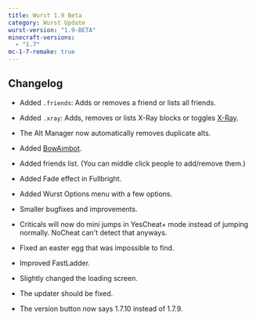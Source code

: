 ```yaml
---
title: Wurst 1.9 Beta
category: Wurst Update
wurst-version: "1.9-BETA"
minecraft-versions:
  - "1.7"
mc-1-7-remake: true
---
```

## Changelog

- Added `.friends`: Adds or removes a friend or lists all friends.

- Added `.xray`: Adds, removes or lists X-Ray blocks or toggles [X-Ray](https://wiki.wurstclient.net/x-ray).

- The Alt Manager now automatically removes duplicate alts.

- Added [BowAimbot](https://wiki.wurstclient.net/bowaimbot).

- Added friends list. (You can middle click people to add/remove them.)

- Added Fade effect in Fullbright.

- Added Wurst Options menu with a few options.

- Smaller bugfixes and improvements.

- Criticals will now do mini jumps in YesCheat+ mode instead of jumping normally. NoCheat can't detect that anyways.

- Fixed an easter egg that was impossible to find.

- Improved FastLadder.

- Slightly changed the loading screen.

- The updater should be fixed.

- The version button now says 1.7.10 instead of 1.7.9.
